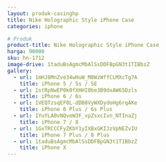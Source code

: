 ```yaml
---
layout: produk-casinghp
title: Nike Holographic Style iPhone Case
categories: iphone

# Produk
product-title: Nike Holographic Style iPhone Case
harga: 90000
sku: hn-1712
image-drive: 1taduBsAgmcMbAlSsDDFBpGN3t1TIBbzZ
gallery:
  - url: 1mHJ8MnZve34wHuW_M8WzWffCLMXcTg7A
    title: iPhone 5 / 5s / SE
  - url: 1stRpNwEP0k0fXHHI0be3B9dxAW65Dzls
    title: iPhone 6 / 6s
  - url: 1VEQTzsqEF0L-dDB8VyWXDydoHg6rqAKe
    title: iPhone 6 Plus / 6s Plus
  - url: 1YuYLA0vNQveW3F_vpZsxcIvn_NTInaZj
    title: iPhone 7 / 8
  - url: 1GxTRCCCFyZKbY1yIXBxGKIJzVpNEZvIU
    title: iPhone 7 Plus / 8 Plus
  - url: 1taduBsAgmcMbAlSsDDFBpGN3t1TIBbzZ
    title: iPhone X
---
```

